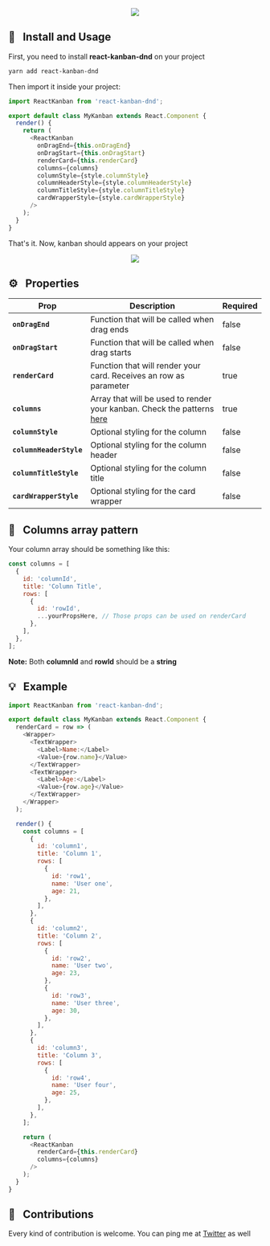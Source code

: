 <p align="center">
  <img src="https://cdn-std.dprcdn.net/files/acc_687327/AmwiMZ">
</p>

## :hammer: &nbsp; Install and Usage

First, you need to install **react-kanban-dnd** on your project

```sh
yarn add react-kanban-dnd
```

Then import it inside your project:

```js
import ReactKanban from 'react-kanban-dnd';

export default class MyKanban extends React.Component {
  render() {
    return (
      <ReactKanban
        onDragEnd={this.onDragEnd}
        onDragStart={this.onDragStart}
        renderCard={this.renderCard}
        columns={columns}
        columnStyle={style.columnStyle}
        columnHeaderStyle={style.columnHeaderStyle}
        columnTitleStyle={style.columnTitleStyle}
        cardWrapperStyle={style.cardWrapperStyle}
      />
    );
  }
}
```

That's it. Now, kanban should appears on your project

<p align="center">
  <img src="https://cdn-std.dprcdn.net/files/acc_687326/2Nx9nO">
</p>

## :gear: &nbsp; Properties

| Prop                    | Description                                                                                                                                                                                                                                                                                                             | Required       |
| ---------------------   | ----------------------------------------------------------------------------------------------------------------------------------------------------------------------------------------------------------------------------------------------------------------------------------------------------------------------- | -------------- |
| **`onDragEnd`**         | Function that will be called when drag ends                                                                                                                                                                                                                                                                             |     false      |
| **`onDragStart`**       | Function that will be called when drag starts                                                                                                                                                                                                                                                                           |     false      |
| **`renderCard`**        | Function that will render your card. Receives an row as parameter                                                                                                                                                                                                                                                       |     true       |
| **`columns`**           | Array that will be used to render your kanban. Check the patterns [here](#pushpin--column-array-pattern)                                                                                                                                                                                                                                                  |     true       |
| **`columnStyle`**       | Optional styling for the column                                                                                                                                                                                                                                                                                         |     false      |
| **`columnHeaderStyle`** | Optional styling for the column header                                                                                                                                                                                                                                                                                  |     false      |
| **`columnTitleStyle`**  | Optional styling for the column title                                                                                                                                                                                                                                                                                   |     false      |
| **`cardWrapperStyle`**  | Optional styling for the card wrapper                                                                                                                                                                                                                                                                                   |     false      |

## :pushpin: &nbsp; Columns array pattern

Your column array should be something like this:

```js
const columns = [
  {
    id: 'columnId',
    title: 'Column Title',
    rows: [
      {
        id: 'rowId',
        ...yourPropsHere, // Those props can be used on renderCard
      },
    ],
  },
];
```

**Note:** Both **columnId** and **rowId** should be a **string**

## :bulb: &nbsp; Example

```js
import ReactKanban from 'react-kanban-dnd';

export default class MyKanban extends React.Component {
  renderCard = row => (
    <Wrapper>
      <TextWrapper>
        <Label>Name:</Label>
        <Value>{row.name}</Value>
      </TextWrapper>
      <TextWrapper>
        <Label>Age:</Label>
        <Value>{row.age}</Value>
      </TextWrapper>
    </Wrapper>
  );

  render() {
    const columns = [
      {
        id: 'column1',
        title: 'Column 1',
        rows: [
          {
            id: 'row1',
            name: 'User one',
            age: 21,
          },
        ],
      },
      {
        id: 'column2',
        title: 'Column 2',
        rows: [
          {
            id: 'row2',
            name: 'User two',
            age: 23,
          },
          {
            id: 'row3',
            name: 'User three',
            age: 30,
          },
        ],
      },
      {
        id: 'column3',
        title: 'Column 3',
        rows: [
          {
            id: 'row4',
            name: 'User four',
            age: 25,
          },
        ],
      },
    ];

    return (
      <ReactKanban
        renderCard={this.renderCard}
        columns={columns}
      />
    );
  }
}
```

## 🤝 &nbsp; Contributions

Every kind of contribution is welcome. You can ping me at [Twitter](https://twitter.com/lucasbesen) as well
